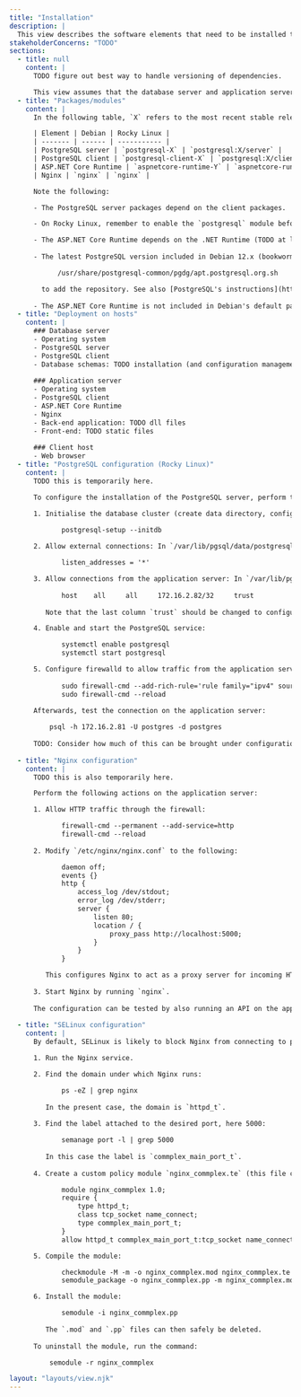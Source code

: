 ```yaml
---
title: "Installation"
description: |
  This view describes the software elements that need to be installed to move the system into production.
stakeholderConcerns: "TODO"
sections:
  - title: null
    content: |
      TODO figure out best way to handle versioning of dependencies.

      This view assumes that the database server and application server are distinct hosts.
  - title: "Packages/modules"
    content: |
      In the following table, `X` refers to the most recent stable release of PostgreSQL available for the operating system, and `Y` refers to the latest version of .NET.

      | Element | Debian | Rocky Linux |
      | ------- | ------ | ----------- |
      | PostgreSQL server | `postgresql-X` | `postgresql:X/server` |
      | PostgreSQL client | `postgresql-client-X` | `postgresql:X/client` |
      | ASP.NET Core Runtime | `aspnetcore-runtime-Y` | `aspnetcore-runtime-Y` |
      | Nginx | `nginx` | `nginx` |

      Note the following:

      - The PostgreSQL server packages depend on the client packages.

      - On Rocky Linux, remember to enable the `postgresql` module before installing PostgreSQL packages.

      - The ASP.NET Core Runtime depends on the .NET Runtime (TODO at least on Rocky, but on Debian?).
      
      - The latest PostgreSQL version included in Debian 12.x (bookworm) is version 15. To install newer versions of both `postgresql-X` and `postgresql-client-X`, first install the package `postgresql-common` (which is a dependency of both of the former packages), and then run the script

            /usr/share/postgresql-common/pgdg/apt.postgresql.org.sh

        to add the repository. See also [PostgreSQL's instructions](https://www.postgresql.org/download/linux/debian/) for installing the package.
      
      - The ASP.NET Core Runtime is not included in Debian's default package directory, so to install the package `aspnetcore-runtime-Y`, it is necessary to first install the package `packages-microsoft-prod.deb` from the [Linux software repository for Microsoft products](https://packages.microsoft.com/config/debian/). See also [Microsoft's instructions](https://learn.microsoft.com/en-us/dotnet/core/install/linux-debian) (TODO wget vs. curl?) for installing the package.
  - title: "Deployment on hosts"
    content: |
      ### Database server
      - Operating system
      - PostgreSQL server
      - PostgreSQL client
      - Database schemas: TODO installation (and configuration management)
  
      ### Application server
      - Operating system
      - PostgreSQL client
      - ASP.NET Core Runtime
      - Nginx
      - Back-end application: TODO dll files
      - Front-end: TODO static files
  
      ### Client host
      - Web browser
  - title: "PostgreSQL configuration (Rocky Linux)"
    content: |
      TODO this is temporarily here.

      To configure the installation of the PostgreSQL server, perform the following actions on the database server:

      1. Initialise the database cluster (create data directory, config files, etc. in `/var/lib/pgsql`):
             
             postgresql-setup --initdb

      2. Allow external connections: In `/var/lib/pgsql/data/postgresql.conf`, change the line (TODO check the more secure way to do this)

             listen_addresses = '*'

      3. Allow connections from the application server: In `/var/lib/pgsql/data/pg_hba.conf`, append the line
      
             host    all     all     172.16.2.82/32     trust
         
         Note that the last column `trust` should be changed to configure password authentication. TODO

      4. Enable and start the PostgreSQL service:

             systemctl enable postgresql
             systemctl start postgresql

      5. Configure firewalld to allow traffic from the application server on port 5432 (TODO check if this is the best way):
      
             sudo firewall-cmd --add-rich-rule='rule family="ipv4" source address="172.16.2.82" port port=5432 protocol=tcp accept' --permanent
             sudo firewall-cmd --reload
      
      Afterwards, test the connection on the application server:

          psql -h 172.16.2.81 -U postgres -d postgres
      
      TODO: Consider how much of this can be brought under configuration management.
    
  - title: "Nginx configuration"
    content: |
      TODO this is also temporarily here.

      Perform the following actions on the application server:

      1. Allow HTTP traffic through the firewall:

             firewall-cmd --permanent --add-service=http
             firewall-cmd --reload
      
      2. Modify `/etc/nginx/nginx.conf` to the following:

             daemon off;
             events {}
             http {
                 access_log /dev/stdout;
                 error_log /dev/stderr;
                 server {
                     listen 80;
                     location / {
                         proxy_pass http://localhost:5000;
                     }
                 }
             }

         This configures Nginx to act as a proxy server for incoming HTTP traffic, redirecting it to `localhost:5000`. Furthermore, Nginx will not act as a daemon, and will output access and error information to standard output and error, respectively.
      
      3. Start Nginx by running `nginx`.
    
      The configuration can be tested by also running an API on the application server listening on port 5000, and sending requests to the application server from a different host.
  
  - title: "SELinux configuration"
    content: |
      By default, SELinux is likely to block Nginx from connecting to port 5000 on localhost, at least when Nginx runs as a service. To allow this, create a custom policy module as follows:

      1. Run the Nginx service.

      2. Find the domain under which Nginx runs:

             ps -eZ | grep nginx
        
         In the present case, the domain is `httpd_t`.
      
      3. Find the label attached to the desired port, here 5000:

             semanage port -l | grep 5000
         
         In this case the label is `commplex_main_port_t`.
      
      4. Create a custom policy module `nginx_commplex.te` (this file can be saved anywhere):

             module nginx_commplex 1.0;
             require {
                 type httpd_t;
                 class tcp_socket name_connect;
                 type commplex_main_port_t;
             }
             allow httpd_t commplex_main_port_t:tcp_socket name_connect;

      5. Compile the module:

             checkmodule -M -m -o nginx_commplex.mod nginx_commplex.te
             semodule_package -o nginx_commplex.pp -m nginx_commplex.mod

      6. Install the module:

             semodule -i nginx_commplex.pp
        
         The `.mod` and `.pp` files can then safely be deleted.
      
      To uninstall the module, run the command:

          semodule -r nginx_commplex

layout: "layouts/view.njk"
---
```

